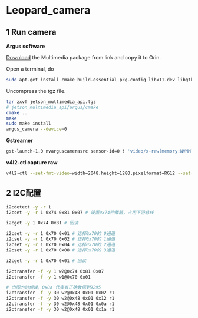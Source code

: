 # Leopard_camera

## 1 Run camera

**Argus software**

[Download](https://www.dropbox.com/s/qz0ey3ygvb6a6nj/jetson_multimedia_api.tar.gz?dl=0) the Multimedia package from link and copy it to Orin.

Open a terminal, do

```bash
sudo apt-get install cmake build-essential pkg-config libx11-dev libgtk-3-dev libexpat1-dev libjpeg-dev libgstreamer1.0-dev
```

Uncompress the tgz file.

```bash
tar zxvf jetson_multimedia_api.tgz
# jetson_multimedia_api/argus/cmake
cmake ..
make
sudo make install
argus_camera --device=0
```

**Gstreamer**

```bash
gst-launch-1.0 nvarguscamerasrc sensor-id=0 ! 'video/x-raw(memory:NVMM), width=(int)2048, height=(int)1280, framerate=30/1'  ! nvvidconv flip-method=0 ! 'video/x-raw, format=(string)I420' ! xvimagesink -e
```

**v4l2-ctl capture raw**

```bash
v4l2-ctl --set-fmt-video=width=2048,height=1280,pixelformat=RG12 --set-ctrl bypass_mode=0 --stream-mmap --stream-count=1 --stream-to=imx264.raw -d /dev/video0
```

## 2 I2C配置

```bash
i2cdetect -y -r 1
i2cset -y -r 1 0x74 0x81 0x07 # 设置0x74仲裁器，占用下游总线

i2cget -y 1 0x74 0x81 # 回读

i2cset -y -r 1 0x70 0x01 # 选择0x70的 0通道
i2cset -y -r 1 0x70 0x02 # 选择0x70的 1通道
i2cset -y -r 1 0x70 0x04 # 选择0x70的 2通道
i2cset -y -r 1 0x70 0x08 # 选择0x70的 3通道

i2cget -y -r 1 0x70 0x01 # 回读
```

```bash
i2ctransfer -f -y 1 w2@0x74 0x81 0x07
i2ctransfer -f -y 1 w1@0x70 0x01
```

```bash
# 出图的时候读，0x8a 代表有正确数据到9295
i2ctransfer -f -y 30 w2@0x48 0x01 0x02 r1
i2ctransfer -f -y 30 w2@0x48 0x01 0x12 r1
i2ctransfer -f -y 30 w2@0x48 0x01 0x0a r1
i2ctransfer -f -y 30 w2@0x48 0x01 0x1a r1
```

